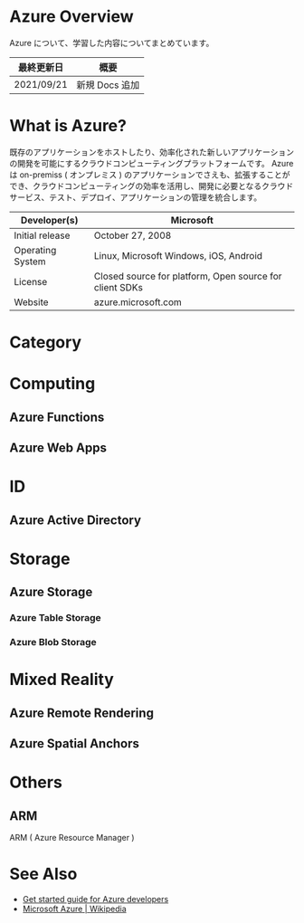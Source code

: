 # Azure Overview
Azure について、学習した内容についてまとめています。

| 最終更新日 | 概要 |
| --- | ---|
| 2021/09/21 | 新規 Docs 追加 |

# What is Azure?
既存のアプリケーションをホストしたり、効率化された新しいアプリケーションの開発を可能にするクラウドコンピューティングプラットフォームです。
Azure は on-premiss ( オンプレミス ) のアプリケーションでさえも、拡張することができ、クラウドコンピューティングの効率を活用し、開発に必要となるクラウドサービス、テスト、デプロイ、アプリケーションの管理を統合します。

| Developer(s) | Microsoft |
|---|---|
| Initial release | October 27, 2008 |
| Operating System | Linux, Microsoft Windows, iOS, Android |
| License | Closed source for platform, Open source for client SDKs |
| Website | azure.microsoft.com |

# Category

# Computing
## Azure Functions
## Azure Web Apps

# ID

## Azure Active Directory

# Storage

## Azure Storage
### Azure Table Storage
### Azure Blob Storage


#  Mixed Reality

## Azure Remote Rendering
## Azure Spatial Anchors

# Others
## ARM
ARM ( Azure Resource Manager )


# See Also
- [Get started guide for Azure developers](https://docs.microsoft.com/en-us/azure/guides/developer/azure-developer-guide)
- [Microsoft Azure | Wikipedia](https://en.wikipedia.org/wiki/Microsoft_Azure)